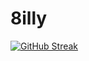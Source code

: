 # 8illy
[![GitHub Streak](https://streak-stats.demolab.com?user=BillyMerchan&theme=dracula&hide_border=true&hide_longest_streak=true)](https://git.io/streak-stats)
